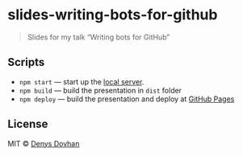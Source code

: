 # slides-writing-bots-for-github

> Slides for my talk “Writing bots for GitHub”

## Scripts

* `npm start` — start up the [local server](http://localhost:3000).
* `npm build` — build the presentation in `dist` folder
* `npm deploy` — build the presentation and deploy at [GitHub Pages](https://pages.github.com/)

## License

MIT © [Denys Dovhan](http://denysdovhan.com)
